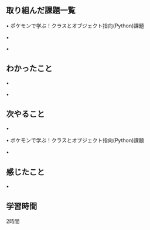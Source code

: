 ## 取り組んだ課題一覧
• ポケモンで学ぶ！クラスとオブジェクト指向(Python)課題


• 


• 


## わかったこと
• 






• 


## 次やること
• 


• ポケモンで学ぶ！クラスとオブジェクト指向(Python)課題


• 

## 感じたこと
• 


## 学習時間
2時間